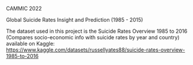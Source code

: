 CAMMIC 2022

Global Suicide Rates Insight and Prediction (1985 - 2015)

The dataset used in this project is the Suicide Rates Overview 1985 to 2016 (Compares socio-economic info with suicide rates by year and country) available on Kaggle: https://www.kaggle.com/datasets/russellyates88/suicide-rates-overview-1985-to-2016
